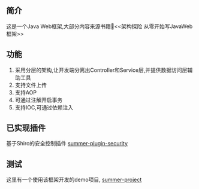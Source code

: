 ## 简介
这是一个Java Web框架,大部分内容来源书籍📕<<架构探险 从零开始写JavaWeb框架>>
## 功能
1. 采用分层的架构,让开发端分离出Controller和Service层,并提供数据访问层辅助工具
2. 支持文件上传
3. 支持AOP
4. 可通过注解开启事务
5. 支持IOC,可通过依赖注入
## 已实现插件
基于Shiro的安全控制插件 [summer-plugin-security](https://github.com/jayying007/summer-plugin-security)
## 测试
这里有一个使用该框架开发的demo项目, [summer-project](https://github.com/jayying007/summer-project)
